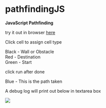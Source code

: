 # pathfindingJS
<strong>JavaScript Pathfinding</strong>  

try it out in browser <a href="https://dl.dropboxusercontent.com/u/4374311/github/pathfindingJS.html" target="_blank">here</a>  

Click cell to assign cell type

Black - Wall or Obstacle  
Red - Destination  
Green - Start  

click run after done

Blue - This is the path taken  

A debug log will print out below in textarea box  

<img src="https://dl.dropboxusercontent.com/u/4374311/github/pathfinding-github-image.png" border="0" />  
